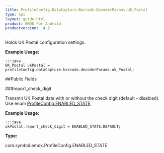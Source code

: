 ```yaml
---
title: ProfileConfig.DataCapture.Barcode.DecoderParams.UK_Postal
type: api
layout: guide.html
product: EMDK For Android
productversion: '4.2'
---
```



Holds UK Postal configuration settings. 
 
 

**Example Usage:**
	
	:::java	
	UK_Postal ukPostal = profileConfig.dataCapture.barcode.decoderParams.uk_Postal;


##Public Fields

###report_check_digit

Transmit UK Postal data with or without the check digit (default - disabled).
 Use enum [ ProfileConfig.ENABLED_STATE](../ProfileConfig-ENABLED_STATE). 
 
 

**Example Usage:**
	
	:::java	
	ukPostal.report_check_digit = ENABLED_STATE.DEFAULT;


**Type:**

com.symbol.emdk.ProfileConfig.ENABLED_STATE

